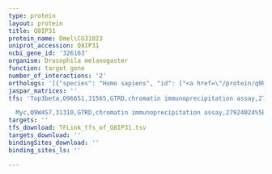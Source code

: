 ```yaml
---
type: protein
layout: protein
title: Q8IP31
protein_name: Dmel\CG31823
uniprot_accession: Q8IP31
ncbi_gene_id: '326163'
organism: Drosophila melanogaster
function: target gene
number_of_interactions: '2'
orthologs: '[{"species": "Homo sapiens", "id": ["<a href=\"/protein/q9hb40\">Q9HB40</a>"]}, {"species": "Danio rerio", "id": ["B0S7K7"]}, {"species": "Mus musculus", "id": ["<a href=\"/protein/q920a5\">Q920A5</a>"]}, {"species": "Rattus norvegicus", "id": ["<a href=\"/protein/q920a6\">Q920A6</a>"]}, {"species": "Caenorhabditis elegans", "id": ["<a href=\"/protein/g5edp0\">G5EDP0</a>"]}, {"species": "Saccharomyces cerevisiae", "id": ["<a href=\"/protein/p38109\">P38109</a>", "<a href=\"/protein/p00729\">P00729</a>"]}]'
jaspar_matrices: ''
tfs: 'Top3beta,O96651,31565,GTRD,chromatin immunoprecipitation assay,27924024%5Buid%5D,No

  Myc,Q9W4S7,31310,GTRD,chromatin immunoprecipitation assay,27924024%5Buid%5D,No'
targets: ''
tfs_download: TFLink_tfs_of_Q8IP31.tsv
targets_download: ''
bindingSites_download: ''
binding_sites_ls: ''

---
```

